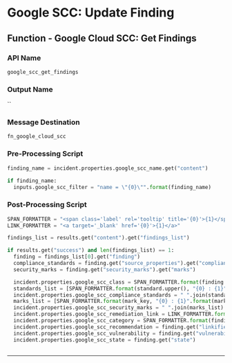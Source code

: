 <!--
    DO NOT MANUALLY EDIT THIS FILE
    THIS FILE IS AUTOMATICALLY GENERATED WITH resilient-sdk codegen
-->

# Google SCC: Update Finding

## Function - Google Cloud SCC: Get Findings

### API Name
`google_scc_get_findings`

### Output Name
``

### Message Destination
`fn_google_cloud_scc`

### Pre-Processing Script
```python
finding_name = incident.properties.google_scc_name.get("content")

if finding_name:
  inputs.google_scc_filter = "name = \"{0}\"".format(finding_name)
```

### Post-Processing Script
```python
SPAN_FORMATTER = "<span class='label' rel='tooltip' title='{0}'>{1}</span>"
LINK_FORMATTER = "<a target='_blank' href='{0}'>{1}</a>"

findings_list = results.get("content").get("findings_list")

if results.get("success") and len(findings_list) == 1:
  finding = findings_list[0].get("finding")
  compliance_standards = finding.get("source_properties").get("compliance_standards")
  security_marks = finding.get("security_marks").get("marks")

  incident.properties.google_scc_class = SPAN_FORMATTER.format(finding.get("finding_class"), finding.get("finding_class"))
  standards_list = [SPAN_FORMATTER.format(standard.upper(), "{0} : {1}".format(standard.upper(), compliance_standards[standard][0]['ids'][0])) for standard in compliance_standards]
  incident.properties.google_scc_compliance_standards = " ".join(standards_list)
  marks_list = [SPAN_FORMATTER.format(mark_key, "{0} : {1}".format(mark_key, security_marks.get(mark_key))) for mark_key in security_marks]
  incident.properties.google_scc_security_marks = " ".join(marks_list)
  incident.properties.google_scc_remediation_link = LINK_FORMATTER.format(finding.get("external_uri"), "Remediation link")
  incident.properties.google_scc_category = SPAN_FORMATTER.format(finding.get("category"), finding.get("category"))
  incident.properties.google_scc_recommendation = finding.get("linkified_recommendation")
  incident.properties.google_scc_vulnerability = finding.get("vulnerability").get("cve")
  incident.properties.google_scc_state = finding.get("state")
  
```

---

